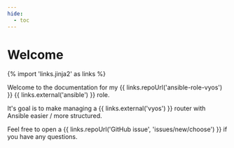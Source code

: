 ```yaml
---
hide:
  - toc
---
```

# Welcome

{% import 'links.jinja2' as links %}

Welcome to the documentation for my {{ links.repoUrl('ansible-role-vyos') }} {{ links.external('ansible') }} role.

It's goal is to make managing a {{ links.external('vyos') }} router with Ansible easier / more structured.

Feel free to open a {{ links.repoUrl('GitHub issue', 'issues/new/choose') }} if you have any questions.
